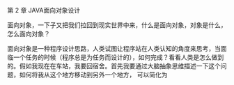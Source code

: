 第 2 章  JAVA面向对象设计

面向对象，一下子又把我们拉回到现实世界中来，什么是面向对象，对象是什么，怎么面向对象？

面向对象是一种程序设计思路，人类试图让程序站在人类认知的角度来思考，当面临一个任务的时候（程序总是为任务而设计的），如何完成？看看人类是怎么做到的。假如我现在在车站，我要回宿舍。首先我要通过大脑抽象思维描述一下这个问题，如何将我从这个地方移动到另外一个地方， 可以简化为

